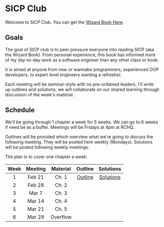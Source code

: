 # SICP Club

Welcome to SICP Club. You can get the [Wizard Book Here](http://mitpress.mit.edu/sicp/).

## Goals

The goal of SICP club is to peer pressure everyone into reading SICP (aka the Wizard Book). From personal experience, this book has informed more of my day-to-day work as a software engineer than any other class or book.

It is aimed at anyone from new or wannabe programmers, experienced OOP developers, to expert level engineers wanting a refresher.

Each meeting will be seminar-style with no pre-ordained leaders. I'll write up outlines and solutions, we will collaborate on our shared learning through discussion of the week's material.

## Schedule

We'll be going through 1 chapter a week for 5 weeks. We can go to 6 weeks if need be as a buffer. Meetings will be Fridays at 4pm at RCHQ.

Outlines will be provided which overview what we're going to discuss the following meeting. They will be posted here weekly (Mondays). Solutions will be posted following weekly meetings.

The plan is to cover one chapter a week:

| Week | Meeting | Material | Outline | Solutions |
|:----:|:-------:|:--------:|:-------:|:---------:|
| 1 | Feb 21 | Ch. 1 | [Outline](https://github.com/yanatan16/sicp-club/blob/master/ch1/outline.md) | [Solutions](https://github.com/yanatan16/sicp-club/tree/master/ch1) |
| 2 | Feb 28 | Ch. 2 | | |
| 3 | Mar 7 | Ch. 3 | | |
| 4 | Mar 14 | Ch. 4 | | |
| 5 | Mar 21 | Ch. 5 | | |
| 6 | Mar 28 | Overflow | | |

